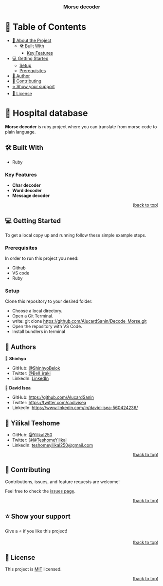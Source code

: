 <a name="readme-top"></a>

<div align="center">

  <h3><b>Morse decoder</b></h3>

</div>

<!-- TABLE OF CONTENTS -->

# 📗 Table of Contents

- [📖 About the Project](#about-project)
  - [🛠️ Built With](#built-with)
    - [Key Features](#key-features)
- [💻 Getting Started](#getting-started)
  - [Setup](#setup)
  - [Prerequisites](#prerequisites)
- [👥 Author](#authors)
- [🤝 Contributing](#contributing)
- [⭐ Show your support](#support)
- [📝 License](#license)

<!-- PROJECT DESCRIPTION -->

# 📖 Hospital database <a name="about-project"></a>

**Morse decoder** is ruby project where you can translate from morse code to plain language.

## 🛠️ Built With <a name="built-with"></a>

- Ruby

<!-- Features -->

### Key Features <a name="key-features"></a>

- **Char decoder**
- **Word decoder**
- **Message decoder**

<p align="right">(<a href="#readme-top">back to top</a>)</p>

<!-- GETTING STARTED -->

## 💻 Getting Started <a name="getting-started"></a>

To get a local copy up and running follow these simple example steps.

### Prerequisites

In order to run this project you need:

- Github
- VS code
- Ruby

### Setup

Clone this repository to your desired folder:

- Choose a local directory.
- Open a Git Terminal.
- write: git clone https://github.com/AlucardSanin/Decode_Morse.git
- Open the repository with VS Code.
- Install bundlers in terminal

<!-- AUTHORS -->

## 👥 Authors <a name="authors"></a>

👤 **Shinhyo**

- GitHub: [@ShinhyoBelok](https://github.com/ShinhyoBelok)
- Twitter: [@Bell_iraki](https://twitter.com/Bell_iraki)
- LinkedIn: [LinkedIn](https://www.linkedin.com/in/shinhyo-belliard-okazaki-807a38249/)

👤 **David Isea**

- GitHub: https://github.com/AlucardSanin
- Twitter: https://twitter.com/cadivisea
- LinkedIn: https://www.linkedin.com/in/david-isea-560424236/

## 👤 **Yilikal Teshome**

- GitHub: [@Yilikal250](https://github.com/githubhandle)
- Twitter: [@@TeshomeYilikal](https://twitter.com/twitterhandle)
- LinkedIn: [teshomeyilikal250@gmail.com](https://linkedin.com/in/linkedinhandle)

<p align="right">(<a href="#readme-top">back to top</a>)</p>

<!-- CONTRIBUTING -->

## 🤝 Contributing <a name="contributing"></a>

Contributions, issues, and feature requests are welcome!

Feel free to check the [issues page](../../issues/).

<p align="right">(<a href="#readme-top">back to top</a>)</p>

<!-- SUPPORT -->

## ⭐ Show your support <a name="support"></a>

Give a ⭐ if you like this project!

<p align="right">(<a href="#readme-top">back to top</a>)</p>

<!-- LICENSE -->

## 📝 License <a name="license"></a>

This project is [MIT](./LICENSE) licensed.

<p align="right">(<a href="#readme-top">back to top</a>)</p>